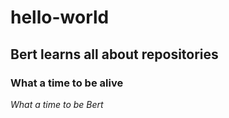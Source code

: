# hello-world
## Bert learns all about repositories
### What a time to be alive
*What a time to be Bert*
